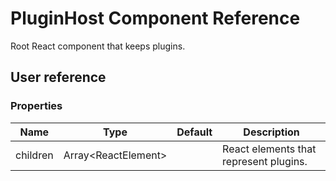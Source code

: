 # PluginHost Component Reference

Root React component that keeps plugins.

## User reference

### Properties

Name | Type | Default | Description
-----|------|---------|------------
children | Array&lt;ReactElement&gt; | | React elements that represent plugins.
